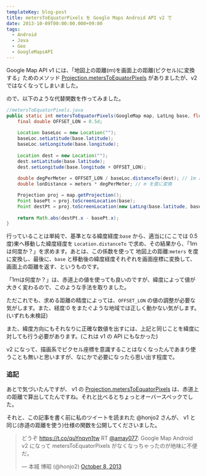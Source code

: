 ```yaml
---
templateKey: blog-post
title: metersToEquatorPixels を Google Maps Android API v2 で
date: 2013-10-09T00:00:00.000+09:00
tags:
  - Android
  - Java
  - Geo
  - GoogleMapsAPI
---
```

Google Map API v1 には、「地図上の距離(ｍ)を画面上の距離(ピクセル)に変換する」ためのメソッド [Projection.metersToEquatorPixels](https://developers.google.com/maps/documentation/android/v1/reference/com/google/android/maps/Projection#metersToEquatorPixels(float)) がありましたが、v2 ではなくなってしまいました。
<!--more-->
ので、以下のような代替関数を作ってみました。

```java
//metersToEquatorPixels.java
public static int metersToEquatorPixels(GoogleMap map, LatLng base, float meters) {
	final double OFFSET_LON = 0.5d;
	
	Location baseLoc = new Location("");
	baseLoc.setLatitude(base.latitude);
	baseLoc.setLongitude(base.longitude);
	
	Location dest = new Location("");
	dest.setLatitude(base.latitude);
	dest.setLongitude(base.longitude + OFFSET_LON);
	
	double degPerMeter = OFFSET_LON / baseLoc.distanceTo(dest); // 1m は何度？
	double lonDistance = meters * degPerMeter; // m を度に変換

	Projection proj = map.getProjection();
	Point basePt = proj.toScreenLocation(base);
	Point destPt = proj.toScreenLocation(new LatLng(base.latitude, base.longitude + lonDistance));
	
	return Math.abs(destPt.x - basePt.x);
}
```

行っていることは単純で、基準となる緯度経度:``base`` から、適当に(ここでは 0.5度)東へ移動した緯度経度を ``Location.distanceTo`` で求め、その結果から、「1ｍは何度か？」を求めます。あとは、この係数を使って 地図上の距離:``meters`` を度に変換し、最後に、``base`` と移動後の緯度経度それぞれを画面座標に変換して、画面上の距離を返す、というものです。

「1ｍは何度か？」は、赤道上の値を使っても良いのですが、緯度によって値が大きく変わるので、このような手法を取りました。

ただこれでも、求める距離の精度によっては、``OFFSET_LON`` の値の調整が必要な気がします。また、経度:0 をまたぐような地域では正しく動かない気がします。(いずれも未検証)

また、緯度方向にもそれなりに正確な数値を出すには、上記と同じことを緯度に対しても行う必要があります。(これは v1 の API にもなかった)

v2 になって、描画系でピクセル座標を意識することはなくなったんであまり使うことも無いと思いますが、なにかで必要になったら思い出す程度で。

### 追記

あとで気づいたんですが、 v1 の [Projection.metersToEquatorPixels](https://developers.google.com/maps/documentation/android/v1/reference/com/google/android/maps/Projection#metersToEquatorPixels(float)) は、赤道上の距離で算出してたんですね。それと比べるとちょっとオーバースペックでした。

 それと、この記事を書く前に私のツイートを読まれた @honjo2 さんが、 v1 と同じ(赤道の距離を使う)仕様の関数を公開してくださいました。

<blockquote class="twitter-tweet"><p>どうぞ <a href="https://t.co/quYnqvn1tw">https://t.co/quYnqvn1tw</a> RT <a href="https://twitter.com/amay077">@amay077</a>: Google Map Android v2 になって metersToEquatorPixels がなくなっちゃったのが地味に不便だ。</p>&mdash; 本城 博昭 (@honjo2) <a href="https://twitter.com/honjo2/statuses/387368608541589505">October 8, 2013</a></blockquote>
<script async src="//platform.twitter.com/widgets.js" charset="utf-8"></script>
